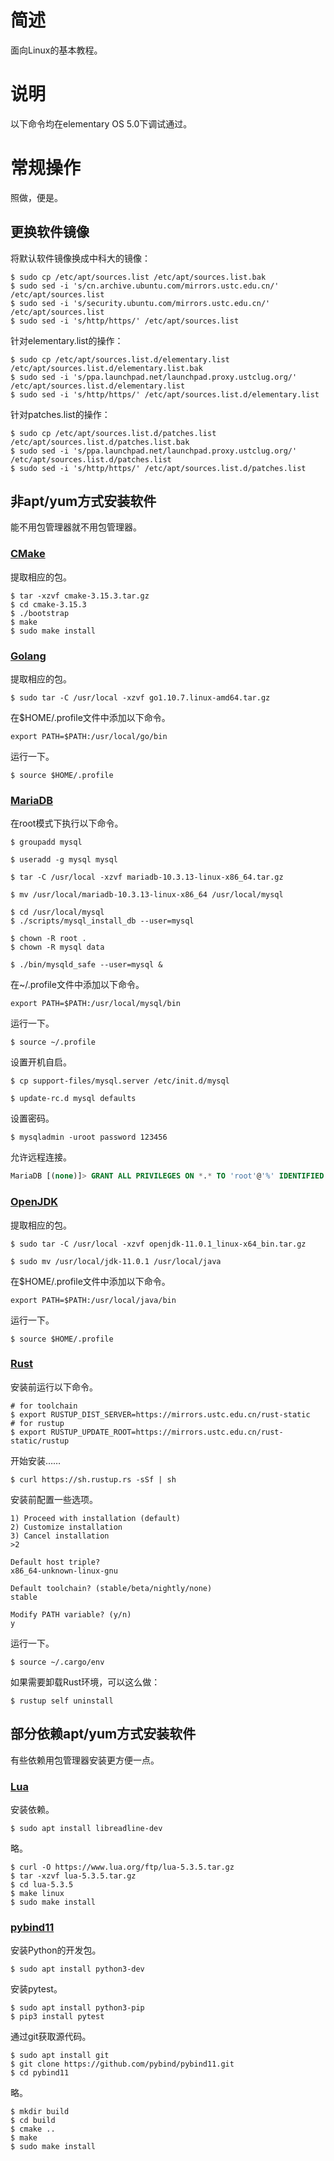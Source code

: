# 简述

面向Linux的基本教程。

# 说明

以下命令均在elementary OS 5.0下调试通过。

# 常规操作

照做，便是。

## 更换软件镜像

将默认软件镜像换成中科大的镜像：

```
$ sudo cp /etc/apt/sources.list /etc/apt/sources.list.bak
$ sudo sed -i 's/cn.archive.ubuntu.com/mirrors.ustc.edu.cn/' /etc/apt/sources.list
$ sudo sed -i 's/security.ubuntu.com/mirrors.ustc.edu.cn/' /etc/apt/sources.list
$ sudo sed -i 's/http/https/' /etc/apt/sources.list
```

针对elementary.list的操作：

```
$ sudo cp /etc/apt/sources.list.d/elementary.list /etc/apt/sources.list.d/elementary.list.bak
$ sudo sed -i 's/ppa.launchpad.net/launchpad.proxy.ustclug.org/' /etc/apt/sources.list.d/elementary.list
$ sudo sed -i 's/http/https/' /etc/apt/sources.list.d/elementary.list
```

针对patches.list的操作：

```
$ sudo cp /etc/apt/sources.list.d/patches.list /etc/apt/sources.list.d/patches.list.bak
$ sudo sed -i 's/ppa.launchpad.net/launchpad.proxy.ustclug.org/' /etc/apt/sources.list.d/patches.list
$ sudo sed -i 's/http/https/' /etc/apt/sources.list.d/patches.list
```

## 非apt/yum方式安装软件

能不用包管理器就不用包管理器。

### [CMake](https://cmake.org/download/)

提取相应的包。

```
$ tar -xzvf cmake-3.15.3.tar.gz
$ cd cmake-3.15.3
$ ./bootstrap
$ make
$ sudo make install
```

### [Golang](https://golang.google.cn/doc/install)

提取相应的包。

```
$ sudo tar -C /usr/local -xzvf go1.10.7.linux-amd64.tar.gz
```

在$HOME/.profile文件中添加以下命令。

```
export PATH=$PATH:/usr/local/go/bin
```

运行一下。

```
$ source $HOME/.profile
```

### [MariaDB](https://mariadb.com/kb/en/library/installing-mariadb-binary-tarballs/)

在root模式下执行以下命令。

```
$ groupadd mysql

$ useradd -g mysql mysql

$ tar -C /usr/local -xzvf mariadb-10.3.13-linux-x86_64.tar.gz

$ mv /usr/local/mariadb-10.3.13-linux-x86_64 /usr/local/mysql

$ cd /usr/local/mysql
$ ./scripts/mysql_install_db --user=mysql

$ chown -R root .
$ chown -R mysql data

$ ./bin/mysqld_safe --user=mysql &
```

在~/.profile文件中添加以下命令。

```
export PATH=$PATH:/usr/local/mysql/bin
```

运行一下。

```
$ source ~/.profile
```

设置开机自启。

```
$ cp support-files/mysql.server /etc/init.d/mysql

$ update-rc.d mysql defaults
```

设置密码。

```
$ mysqladmin -uroot password 123456
```

允许远程连接。

```sql
MariaDB [(none)]> GRANT ALL PRIVILEGES ON *.* TO 'root'@'%' IDENTIFIED BY '123456' WITH GRANT OPTION;
```

### [OpenJDK](http://jdk.java.net/archive/)

提取相应的包。

```
$ sudo tar -C /usr/local -xzvf openjdk-11.0.1_linux-x64_bin.tar.gz

$ sudo mv /usr/local/jdk-11.0.1 /usr/local/java
```

在$HOME/.profile文件中添加以下命令。

```
export PATH=$PATH:/usr/local/java/bin
```

运行一下。

```
$ source $HOME/.profile
```

### [Rust](https://www.rust-lang.org/tools/install)

安装前运行以下命令。

```
# for toolchain
$ export RUSTUP_DIST_SERVER=https://mirrors.ustc.edu.cn/rust-static
# for rustup
$ export RUSTUP_UPDATE_ROOT=https://mirrors.ustc.edu.cn/rust-static/rustup
```

开始安装……

```
$ curl https://sh.rustup.rs -sSf | sh
```

安装前配置一些选项。

```
1) Proceed with installation (default)
2) Customize installation
3) Cancel installation
>2

Default host triple?
x86_64-unknown-linux-gnu

Default toolchain? (stable/beta/nightly/none)
stable

Modify PATH variable? (y/n)
y
```

运行一下。

```
$ source ~/.cargo/env
```

如果需要卸载Rust环境，可以这么做：

```
$ rustup self uninstall
```

## 部分依赖apt/yum方式安装软件

有些依赖用包管理器安装更方便一点。

### [Lua](https://www.lua.org/manual/5.3/readme.html)

安装依赖。

```
$ sudo apt install libreadline-dev
```

略。

```
$ curl -O https://www.lua.org/ftp/lua-5.3.5.tar.gz
$ tar -xzvf lua-5.3.5.tar.gz
$ cd lua-5.3.5
$ make linux
$ sudo make install
```

### [pybind11](https://pybind11.readthedocs.io/en/master/basics.html)

安装Python的开发包。

```
$ sudo apt install python3-dev
```

安装pytest。

```
$ sudo apt install python3-pip
$ pip3 install pytest
```

通过git获取源代码。

```
$ sudo apt install git
$ git clone https://github.com/pybind/pybind11.git
$ cd pybind11
```

略。

```
$ mkdir build
$ cd build
$ cmake ..
$ make
$ sudo make install
```
